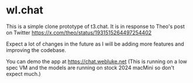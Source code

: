 # wl.chat

This is a simple clone prototype of t3.chat. It is in response to Theo's post on Twitter https://x.com/theo/status/1931515264497254402

Expect a lot of changes in the future as I will be adding more features and improving the codebase.

You can demo the app at https://chat.webluke.net (This is running on a low spec VM and the models are running on stock 2024 macMini so don't expect much.)